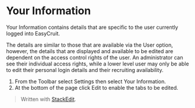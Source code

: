 # Your Information

Your Information contains details that are specific to the user currently logged into EasyCruit.

The details are similar to those that are available via the User option, however, the details that are displayed and available to be edited are dependent on the access control rights of the user. An administrator can see their individual access rights, while a lower level user may only be able to edit their personal login details and their recruiting availability.

1.  From the  Toolbar  select  Settings  then select  Your Information.
2.  At the bottom of the page click  Edit  to enable the tabs to be edited.



> Written with [StackEdit](https://stackedit.io/).
<!--stackedit_data:
eyJoaXN0b3J5IjpbLTEyNDY4MzQ5MzVdfQ==
-->